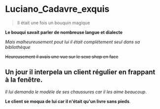 # Luciano_Cadavre_exquis
>Il était une fois un bouquin magique

**Le bouqui savait parler de nombreuse langue et dialecte**

_Mais malheureusement pout lui il était complétement seul dans sa bibliothèque_

~~Heureusement il avais une vue sur le sexe shop en face~~

## Un jour il interpela un client régulier en frappant à la fenêtre.

*Il lui demanda le modèle de ses chaussures car il les aime beaucoup*.

**Le client se moqua de lui car il n'était qu'un livre sans pieds**. 
